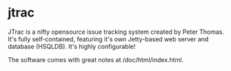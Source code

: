# jtrac
JTrac is a nifty opensource issue tracking system created by Peter Thomas.  It's fully self-contained, featuring it's own Jetty-based web server and database (HSQLDB).  It's highly configurable!

The software comes with great notes at /doc/html/index.html.
